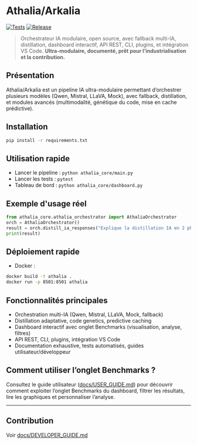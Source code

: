 # Athalia/Arkalia

[![Tests](https://img.shields.io/badge/tests-passing-brightgreen)](./resultats_tests.txt) [![Release](https://img.shields.io/github/v/release/arkalia-luna-system/ia-pipeline?label=latest%20release)](../../releases)

> Orchestrateur IA modulaire, open source, avec fallback multi-IA, distillation, dashboard interactif, API REST, CLI, plugins, et intégration VS Code. **Ultra-modulaire, documenté, prêt pour l’industrialisation et la contribution.**

## Présentation
Athalia/Arkalia est un pipeline IA ultra-modulaire permettant d’orchestrer plusieurs modèles (Qwen, Mistral, LLaVA, Mock), avec fallback, distillation, et modules avancés (multimodalité, génétique du code, mise en cache prédictive).

## Installation
```bash
pip install -r requirements.txt
```

## Utilisation rapide
- Lancer le pipeline : `python athalia_core/main.py`
- Lancer les tests : `pytest`
- Tableau de bord : `python athalia_core/dashboard.py`

## Exemple d'usage réel
```python
from athalia_core.athalia_orchestrator import AthaliaOrchestrator
orch = AthaliaOrchestrator()
result = orch.distill_ia_responses("Explique la distillation IA en 2 phrases.")
print(result)
```

## Déploiement rapide
- Docker :
```bash
docker build -t athalia .
docker run -p 8501:8501 athalia
```

## Fonctionnalités principales
- Orchestration multi-IA (Qwen, Mistral, LLaVA, Mock, fallback)
- Distillation adaptative, code genetics, predictive caching
- Dashboard interactif avec onglet Benchmarks (visualisation, analyse, filtres)
- API REST, CLI, plugins, intégration VS Code
- Documentation exhaustive, tests automatisés, guides utilisateur/développeur

## Comment utiliser l’onglet Benchmarks ?
Consultez le guide utilisateur ([docs/USER_GUIDE.md](docs/USER_GUIDE.md)) pour découvrir comment exploiter l’onglet Benchmarks du dashboard, filtrer les résultats, lire les graphiques et personnaliser l’analyse.

---

## Contribution
Voir [docs/DEVELOPER_GUIDE.md](./docs/DEVELOPER_GUIDE.md) 